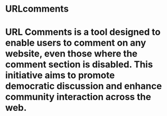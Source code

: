# URLcomments

<h1>URL Comments is a tool designed to enable users to comment on any website, even those where the comment section is disabled. This initiative aims to promote democratic discussion and enhance community interaction across the web.</h1>
